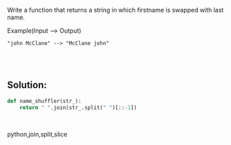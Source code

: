 Write a function that returns a string in which firstname is swapped with last name.

Example(Input --> Output)

```
"john McClane" --> "McClane john"
```

<br><br>

## Solution:
```py
def name_shuffler(str_):
    return " ".join(str_.split(" ")[::-1])
```


<br>

<tag>python,join,split,slice<tag>

